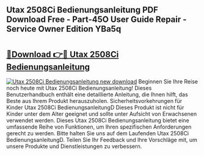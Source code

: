 ## Utax 2508Ci Bedienungsanleitung PDF Download Free - Part-45O User Guide Repair - Service Owner Edition YBa5q

# <h2><a href="http://df66cz.blite.top/?on=Utax+2508Ci+Bedienungsanleitung">🔗Download 👉🔴 Utax 2508Ci Bedienungsanleitung</a></h2>

[![Utax 2508Ci Bedienungsanleitung new download](https://i.imgur.com/lujVjoI.png)](http://df66cz.blite.top/?on=Utax+2508Ci+Bedienungsanleitung)
Beginnen Sie Ihre Reise noch heute mit Utax 2508Ci Bedienungsanleitung! Dieses Benutzerhandbuch enthält eine detaillierte Anleitung, die Ihnen hilft, das Beste aus Ihrem Produkt herauszuholen. Sicherheitsvorkehrungen für Kinder Utax 2508Ci BedienungsanleitungD Dieses Produkt ist nicht für Kinder unter dem Alter geeignet und sollte unter Aufsicht von Erwachsenen verwendet werden. Dieses Utax 2508Ci Bedienungsanleitung bietet eine umfassende Reihe von Funktionen, um Ihren spezifischen Anforderungen gerecht zu werden. Bitte halten Sie uns auf dem Laufenden Utax 2508Ci BedienungsanleitungD. Teilen Sie Ihr Feedback und Ihre Vorschläge mit, um unsere Produkte und Dienstleistungen zu verbessern.
